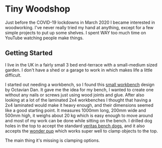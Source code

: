 # Tiny Woodshop

Just before the COVID-19 lockdowns in March 2020 I became interested in woodworking. I've never really tried my hand at anything, except for a few simple projects to put up some shelves. I spent WAY too much time on YouTube watching people make things.

## Getting Started

I live in the UK in a fairly small 3 bed end-terrace with a small-medium sized garden. I don't have a shed or a garage to work in which makes life a little difficult.

I started out needing a workbench, so I found this [small workbench](https://www.youtube.com/watch?v=JpjD27dUQt8) design by Octavian Dan. It gave me the idea for my bench, I wanted to create one without any nails or screws just using wood joints and glue. After also looking at a lot of the laminated 2x4 workbenches I thought that having a 2x4 laminated would make it heavy enough, and their dimensions seemed like a good starting point. It measures 1000mm long, 200mm wide and 500mm high, it weighs about 20 kg which is easy enough to move around and most of my work can be done while sitting on the bench. I drilled dog holes in the top to accept the standard [veritas bench dogs](http://www.veritastools.com/Products/Page.aspx?p=177), and it also accepts the [wonder pup](http://www.veritastools.com/Products/Page.aspx?p=200) which works super well to clamp objects to the top.

The main thing it's missing is clamping options. 